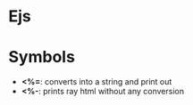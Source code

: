 # Ejs

# Symbols
* **<%=**: converts into a string and print out
* **<%-**: prints ray html without any conversion